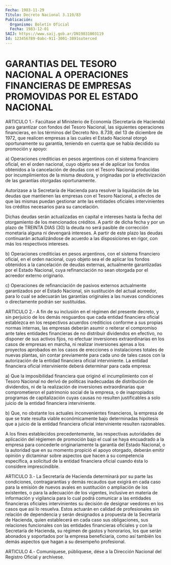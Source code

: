 ```yaml
---
Fecha: 1983-11-29
Título: Decreto Nacional 3.119/83
Publicación:
  Organismo: Boletín Oficial
  Fecha: 1983-12-01
SAIJ: https://www.saij.gob.ar/DN19831003119
Id: 123456789-0abc-911-3001-3891soterced
---
```

# GARANTIAS DEL TESORO NACIONAL A OPERACIONES FINANCIERAS DE EMPRESAS PROMOVIDAS POR EL ESTADO NACIONAL

<a id="1"></a>
ARTICULO 1.- Facúltase al Ministerio de Economía (Secretaría de Hacienda)  para  garantizar  con  fondos  del  Tesoro Nacional, las siguientes  operaciones  financieras, en los términos  del  Decreto Nro. 8.739, del 13 de diciembre  de  1972,  que realicen empresas a las  cuales  el Estado Nacional otorgó oportunamente  su  garantía, teniendo en cuenta  que  se  había  decidido  su promoción y apoyo:

a)  Operaciones  crediticias  en pesos argentinos  con  el  sistema financiero oficial, en el orden  nacional,  cuyo  objeto  sea el de aplicar  los  fondos  obtenidos  a la cancelación de deudas con  el Tesoro  Nacional  producidas  por  incumplimientos    de  la  misma deudora,  y  originadas  por  la  efectivización  de  las garantías otorgadas oportunamente.

Autorízase a la Secretaría de Hacienda para resolver la liquidación de las deudas que mantienen las empresas con  el Tesoro Nacional,  a  efectos  de que las mismas puedan gestionar ante  las entidades oficiales intervinientes  los créditos necesarios para su cancelación.

Dichas deudas serán actualizadas en capital  e  intereses  hasta la fecha  del  otorgamiento  de los mencionados créditos. A partir  de dicha fecha y por un plazo  de  TREINTA  DIAS (30) la deuda no será pasible de corrección monetaria alguna ni  devengará  intereses.  A partir  de  este  plazo  las  deudas  continuarán actualizándose de acuerdo  a  las  disposiciones en rigor, con  más  los  respectivos intereses.

b) Operaciones crediticias  en  pesos  argentinos,  con  el sistema financiero  oficial,  en el orden nacional, cuyo objeto sea  el  de aplicar los fondos obtenidos  a  la cancelación de deudas externas, actualmente garantizadas por el Estado Nacional, cuya refinanciación no sean otorgada por el acreedor externo originario.

c) Operaciones de refinanciación de  pasivos  externos  actualmente garantizados  por  el  Estado Nacional, sin sustitución del  actual acreedor, para lo cual se  adecuarán las garantías originales a las nuevas  condiciones  o  directamente    podrán    ser  sustituídas.

<a id="2"></a>
ARTICULO  2.- A fin de su inclusión en el régimen del presente decreto, y sin perjuicio  de  los demás resguardos que cada entidad financiera  oficial  establezca  en    los    respectivos  acuerdos crediticios  conforme a sus propias normas internas,  las  empresas deberán asumir  o  reiterar  el  compromiso  ante  tales  entidades financieras  de  no  distribuir dividendos en efectivo, no disponer de sus activos fijos,  no  efectuar  inversiones extraordinarias en los casos de empresas en marcha, ni realizar  inversiones  ajenas a los  proyectos aprobados en los casos de erecciones o instalaciones totales  de nuevas plantas, sin contar previamente para cada uno de tales casos  con  la  autorización de la entidad financiera oficial interviniente. La entidad  financiera  oficial interviniente deberá determinar para cada empresa:

a)  Que la imposibilidad financiera que originó  el  incumplimiento con el  Tesoro  Nacional  no  derivó  de  políticas  inadecuadas de distribución  de  dividendos,  ni  de la realización de inversiones extraordinarias  que  comprometieron el  patrimonio  social  de  la empresa,  o  de  inapropiados  programas  de  capitalización  cuyas causas no resulten  justificables  a  solo  juicio  de  la  entidad financiera interviniente.

b)  Que,  no  obstante los actuales inconvenientes financieros,  la empresa  de  que   se  trate  resulta  viable  económicamente  bajo determinadas hipótesis  que  a  juicio  de  la  entidad  financiera oficial interviniente resulten razonables.

A    los    fines  establecidos  precedentemente,  las  respectivas autoridades de  aplicación  del  régiemen de promoción bajo el cual se haya encuadrado a la empresa para  concederle originariamente la garantía  del Estado Nacional, o la autoridad  que  en  su  momento propició el  apoyo  otorgado,  deberán  emitir opinión y dictaminar sobre aspectos que hacen a su competencia  específica,  a solicitud de    la  entidad  financiera  oficial  cuando  ésta  lo  considere imprescindible.

<a id="3"></a>
ARTICULO 3.- La Secretaría de Hacienda determinará por su parte las  condiciones,  contragarantías  y demás recaudos que exigirá en cada  caso  para  la  emisión  de nuevos avales  en  sustitución  o ampliación  de  los  existentes,  o   para  la  adecuación  de  los vigentes, inclusive en materia de información  y vigilancia para lo cual  podrá  comunicar  a  las  entidades  financieras    oficiales intervinientes  su  decisión de designar veedores en los casos  que así lo resuelva. Estos  actuarán  en  calidad  de profesionales sin relación  de  dependencia  y  serán  designados a propuesta  de  la Secretaría  de  Hacienda,  quien  establecerá   en  cada  caso  sus obligaciones,   sus  relaciones  funcionales  con  las    entidades financieras oficiales  y  con la Secretaría de Hacienda, su régimen de gastos y honorarios, los  que serán abonados y soportados por la empresa  beneficiaria, como así  también  los  demás  aspectos  que hagan a su desempeño profesional.

<a id="4"></a>
ARTICULO  4.-  Comuníquese,  públiquese,  dése  a la Dirección Nacional del Registro Oficial y archívese.